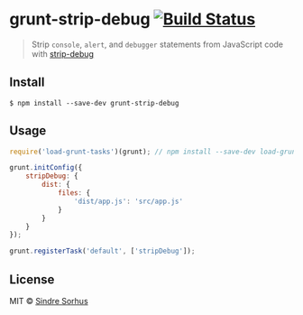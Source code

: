 # grunt-strip-debug [![Build Status](https://travis-ci.org/sindresorhus/grunt-strip-debug.svg?branch=master)](https://travis-ci.org/sindresorhus/grunt-strip-debug)

> Strip `console`, `alert`, and `debugger` statements from JavaScript code with [strip-debug](https://github.com/sindresorhus/strip-debug)


## Install

```
$ npm install --save-dev grunt-strip-debug
```


## Usage

```js
require('load-grunt-tasks')(grunt); // npm install --save-dev load-grunt-tasks

grunt.initConfig({
	stripDebug: {
		dist: {
			files: {
				'dist/app.js': 'src/app.js'
			}
		}
	}
});

grunt.registerTask('default', ['stripDebug']);
```


## License

MIT © [Sindre Sorhus](https://sindresorhus.com)
